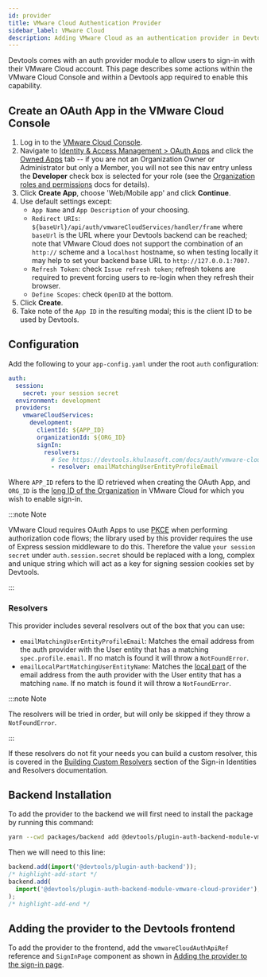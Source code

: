 ```yaml
---
id: provider
title: VMware Cloud Authentication Provider
sidebar_label: VMware Cloud
description: Adding VMware Cloud as an authentication provider in Devtools
---
```


Devtools comes with an auth provider module to allow users to sign-in with
their VMware Cloud account. This page describes some actions within the VMware
Cloud Console and within a Devtools app required to enable this capability.

## Create an OAuth App in the VMware Cloud Console

1. Log in to the [VMware Cloud Console](https://console.cloud.vmware.com).
1. Navigate to [Identity & Access Management > OAuth Apps](https://console.cloud.vmware.com/csp/gateway/portal/#/consumer/usermgmt/oauth-apps)
   and click the [Owned Apps](https://console.cloud.vmware.com/csp/gateway/portal/#/consumer/usermgmt/oauth-apps/owned-apps/view)
   tab -- if you are not an Organization Owner or Administrator but only a
   Member, you will not see this nav entry unless the **Developer** check box is
   selected for your role (see the [Organization roles and permissions](https://docs.vmware.com/en/VMware-Cloud-services/services/Using-VMware-Cloud-Services/GUID-C11D3AAC-267C-4F16-A0E3-3EDF286EBE53.html#organization-roles-and-permissions-0)
   docs for details).
1. Click **Create App**, choose 'Web/Mobile app' and click **Continue**.
1. Use default settings except:
   - `App Name` and `App Description` of your choosing.
   - `Redirect URIs`: `${baseUrl}/api/auth/vmwareCloudServices/handler/frame`
     where `baseUrl` is the URL where your Devtools backend can be reached;
     note that VMware Cloud does not support the combination of an `http://`
     scheme and a `localhost` hostname, so when testing locally it may help to
     set your backend base URL to `http://127.0.0.1:7007`.
   - `Refresh Token`: check `Issue refresh token`; refresh tokens are required
     to prevent forcing users to re-login when they refresh their browser.
   - `Define Scopes`: check `OpenID` at the bottom.
1. Click **Create**.
1. Take note of the `App ID` in the resulting modal; this is the client ID to be
   used by Devtools.

## Configuration

Add the following to your `app-config.yaml` under the root `auth` configuration:

```yaml
auth:
  session:
    secret: your session secret
  environment: development
  providers:
    vmwareCloudServices:
      development:
        clientId: ${APP_ID}
        organizationId: ${ORG_ID}
        signIn:
          resolvers:
            # See https://devtools.khulnasoft.com/docs/auth/vmware-cloud/provider#resolvers for more resolvers
            - resolver: emailMatchingUserEntityProfileEmail
```

Where `APP_ID` refers to the ID retrieved when creating the OAuth App, and
`ORG_ID` is the [long ID of the Organization](https://docs.vmware.com/en/VMware-Cloud-services/services/Using-VMware-Cloud-Services/GUID-CF9E9318-B811-48CF-8499-9419997DC1F8.html#view-the-organization-id-1)
in VMware Cloud for which you wish to enable sign-in.

:::note Note

VMware Cloud requires OAuth Apps to use
[PKCE](https://oauth.net/2/pkce/) when performing authorization code flows; the
library used by this provider requires the use of Express session middleware to
do this. Therefore the value `your session secret` under `auth.session.secret`
should be replaced with a long, complex and unique string which will act as a
key for signing session cookies set by Devtools.

:::

### Resolvers

This provider includes several resolvers out of the box that you can use:

- `emailMatchingUserEntityProfileEmail`: Matches the email address from the auth provider with the User entity that has a matching `spec.profile.email`. If no match is found it will throw a `NotFoundError`.
- `emailLocalPartMatchingUserEntityName`: Matches the [local part](https://en.wikipedia.org/wiki/Email_address#Local-part) of the email address from the auth provider with the User entity that has a matching `name`. If no match is found it will throw a `NotFoundError`.

:::note Note

The resolvers will be tried in order, but will only be skipped if they throw a `NotFoundError`.

:::

If these resolvers do not fit your needs you can build a custom resolver, this is covered in the [Building Custom Resolvers](../identity-resolver.md#building-custom-resolvers) section of the Sign-in Identities and Resolvers documentation.

## Backend Installation

To add the provider to the backend we will first need to install the package by running this command:

```bash title="from your Devtools root directory"
yarn --cwd packages/backend add @devtools/plugin-auth-backend-module-vmware-cloud-provider
```

Then we will need to this line:

```ts title="in packages/backend/src/index.ts"
backend.add(import('@devtools/plugin-auth-backend'));
/* highlight-add-start */
backend.add(
  import('@devtools/plugin-auth-backend-module-vmware-cloud-provider'),
);
/* highlight-add-end */
```

## Adding the provider to the Devtools frontend

To add the provider to the frontend, add the `vmwareCloudAuthApiRef` reference and
`SignInPage` component as shown in
[Adding the provider to the sign-in page](../index.md#sign-in-configuration).
